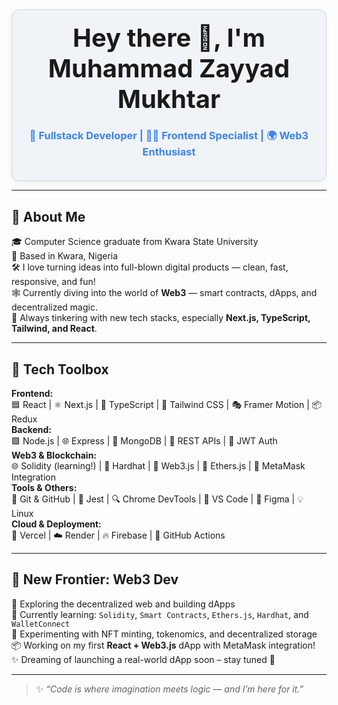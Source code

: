 <div align="center" style="padding: 20px; background-color: #f0f4f8; border-radius: 12px; border: 1px solid #d1d5db; box-shadow: 0 4px 8px rgba(0,0,0,0.05);">

  <h1 style="margin: 0; font-size: 2.5rem;">Hey there 👋, I'm Muhammad Zayyad Mukhtar</h1>
  <h3 style="color: #3b82f6;">🚀 Fullstack Developer | 👨‍💻 Frontend Specialist | 🌍 Web3 Enthusiast</h3>

</div>

---

## 🧠 About Me

🎓 Computer Science graduate from Kwara State University  
📍 Based in Kwara, Nigeria  
🛠 I love turning ideas into full-blown digital products — clean, fast, responsive, and fun!  
🕸 Currently diving into the world of **Web3** — smart contracts, dApps, and decentralized magic.  
🧪 Always tinkering with new tech stacks, especially **Next.js, TypeScript, Tailwind, and React**.

---

## 🔨 Tech Toolbox

**Frontend:**  
🟦 React | ⚛️ Next.js | 🔷 TypeScript | 🎨 Tailwind CSS | 🎭 Framer Motion | 📦 Redux  
**Backend:**  
🟩 Node.js | 🌐 Express | 🌿 MongoDB | 🔌 REST APIs | 🔐 JWT Auth  
**Web3 & Blockchain:**  
🌐 Solidity (learning!) | 🧱 Hardhat | 📡 Web3.js | 🔗 Ethers.js | 🦊 MetaMask Integration  
**Tools & Others:**  
🐙 Git & GitHub | 🧪 Jest | 🔍 Chrome DevTools | 🔧 VS Code | 🌈 Figma | 💡 Linux  
**Cloud & Deployment:**  
🔄 Vercel | ☁️ Render | 🔥 Firebase | 🚀 GitHub Actions

---

## 💎 New Frontier: Web3 Dev

🔐 Exploring the decentralized web and building dApps  
🧠 Currently learning: `Solidity`, `Smart Contracts`, `Ethers.js`, `Hardhat`, and `WalletConnect`  
💼 Experimenting with NFT minting, tokenomics, and decentralized storage  
📦 Working on my first **React + Web3.js** dApp with MetaMask integration!  
✨ Dreaming of launching a real-world dApp soon – stay tuned 👀

---

> ✨ _“Code is where imagination meets logic — and I’m here for it.”_

